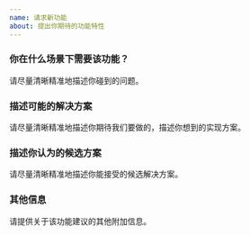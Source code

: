 ```yaml
---
name: 请求新功能
about: 提出你期待的功能特性
---
```


### 你在什么场景下需要该功能？

请尽量清晰精准地描述你碰到的问题。

### 描述可能的解决方案

请尽量清晰精准地描述你期待我们要做的，描述你想到的实现方案。

### 描述你认为的候选方案

请尽量清晰精准地描述你能接受的候选解决方案。

### 其他信息

请提供关于该功能建议的其他附加信息。
